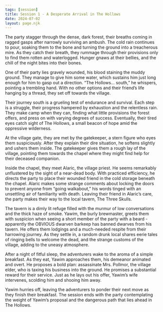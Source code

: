 ```yaml
---
tags: [session]
title: Session 1 - A Desperate Arrival in The Hollows
date: 2024-07-02
layout: page.njk
---
```

The party stagger through the dense, dark forest, their breaths coming in ragged gasps after narrowly surviving an ambush. The cold rain continues to pour, soaking them to the bone and turning the ground into a treacherous mire. As they catch their breath, they rummage through their provisions only to find them rotten and waterlogged. Hunger gnaws at their bellies, and the chill of the night bites into their bones.

One of their party lies gravely wounded, his blood staining the muddy ground. They manage to give him some water, which sustains him just long enough for him to gasp out a direction. “The Hollows… south,” he whispers, pointing a trembling hand. With no other options and their friend’s life hanging by a thread, they set off towards the village.

Their journey south is a grueling test of endurance and survival. Each step is a struggle, their progress hampered by exhaustion and the relentless rain. They make camp when they can, finding what little provisions the forest offers, and press on with varying degrees of success. Eventually, their tired eyes catch sight of The Hollows, a small beacon of hope amid the oppressive wilderness.

At the village gate, they are met by the gatekeeper, a stern figure who eyes them suspiciously. After they explain their dire situation, he softens slightly and ushers them inside. The gatekeeper gives them a rough lay of the village, pointing them towards the chapel where they might find help for their deceased companion.

Inside the chapel, they meet Alaric, the village priest. He seems remarkably unflustered by the sight of a near-dead body. With practiced efficiency, he directs the party to place their wounded friend in the cold storage beneath the chapel. Alaric makes some strange comments about locking the doors to prevent anyone from “going walkabout,” his words tinged with an unsettling air of familiarity with death. Leaving their friend in Alaric’s care, the party makes their way to the local tavern, The Three Skulls.

The tavern is a dimly lit refuge filled with the murmur of low conversations and the thick haze of smoke. Yawim, the burly brewmaster, greets them with suspicion when seeing a short member of the party with a beard - apparently the OBVIOUS dwarven barkeep has banned dwarves from his tavern. He offers them lodgings and a much-needed respite from their harrowing journey. As they settle in, a random drunk local shares eerie tales of ringing bells to welcome the dead, and the strange customs of the village, adding to the uneasy atmosphere.

After a night of fitful sleep, the adventurers wake to the aroma of a simple breakfast. As they eat, Yawim approaches them, his demeanor animated and overt. He proposes a bold plan: assassinate Mrs. Pollmor, the village elder, who is taxing his business into the ground. He promises a substantial reward for their service. Just as he lays out his offer, Yawim’s wife intervenes, scolding him and shooing him away.

Yawim hurries off, leaving the adventurers to ponder their next move as they finish their breakfast. The session ends with the party contemplating the weight of Yawim’s proposal and the dangerous path that lies ahead in The Hollows.
